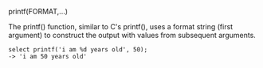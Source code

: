 printf(FORMAT,...)

The printf() function, similar to C's printf(), uses a format string (first argument) to construct the output with values from subsequent arguments.

```
select printf('i am %d years old', 50);
-> 'i am 50 years old'
```
